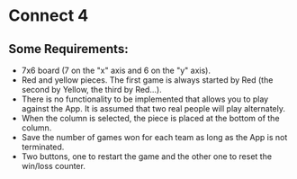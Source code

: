 # Connect 4

## Some Requirements:

- 7x6 board (7 on the "x" axis and 6 on the "y" axis).
- Red and yellow pieces. The first game is always started by Red (the second by Yellow, the third by Red...).
- There is no functionality to be implemented that allows you to play against the App. It is assumed that two real people will play alternately.
- When the column is selected, the piece is placed at the bottom of the column.
- Save the number of games won for each team as long as the App is not terminated.
- Two buttons, one to restart the game and the other one to reset the win/loss counter.